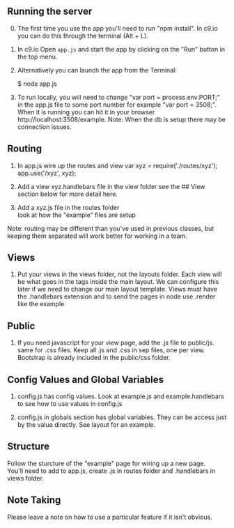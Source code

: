 ## Running the server
0) The first time you use the app you'll need to run "npm install". In c9.io you can do 
    this through the terminal (Alt + L).
 
1) In c9.io Open `app.js` and start the app by clicking on the "Run" button in the top menu.

2) Alternatively you can launch the app from the Terminal:

    $ node app.js

3) To run locally, you will need to change "var port = process.env.PORT;" in the app.js file to 
    some port number for example "var port = 3508;".  
    When it is running you can hit it in your browser http://localhost:3508/example.
    Note: When the db is setup there may be connection issues.  

## Routing 
1) In app.js wire up the routes and view
    var xyz = require('./routes/xyz');
    app.use('/xyz', xyz);

2) Add a view xyz.handlebars file in the view folder
    see the  ## View section below for more detail here.

3) Add a xyz.js file in the routes folder    
    look at how the "example" files are setup

Note: routing may be different than you've used in previous classes, but keeping 
    them separated will work better for working in a team. 

## Views

1) Put your views in the views folder, not the layouts folder.  Each view will
be what goes in the <body> </body> tags inside the main layout.  We can configure
this later if we need to change our main layout template.  Views must have the
.handlebars extension and to send the pages in node use .render like the example

## Public

1) If you need javascript for your view page, add the .js file to public/js.  
same for .css files.  Keep all .js and .css in sep files, one per view.  Bootstrap
is already included in the public/css folder.

## Config Values and Global Variables

1) config.js has config values.  Look at example.js and example.handlebars to see 
how to use values in config.js 

2) config.js in globals section has global variables.  They can be access just 
    by the value directly.  See layout for an example.  


## Structure

Follow the sturcture of the "example" page for wiring up a new page.  
You'll need to add to app.js, create .js in routes folder and .handlebars in 
views folder. 

## Note Taking

Please leave a note on how to use a particular feature if it isn't obvious.
